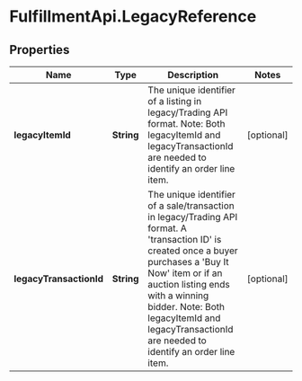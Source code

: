 # FulfillmentApi.LegacyReference

## Properties
Name | Type | Description | Notes
------------ | ------------- | ------------- | -------------
**legacyItemId** | **String** | The unique identifier of a listing in legacy/Trading API format. Note: Both legacyItemId and legacyTransactionId are needed to identify an order line item. | [optional] 
**legacyTransactionId** | **String** | The unique identifier of a sale/transaction in legacy/Trading API format. A &#x27;transaction ID&#x27; is created once a buyer purchases a &#x27;Buy It Now&#x27; item or if an auction listing ends with a winning bidder. Note: Both legacyItemId and legacyTransactionId are needed to identify an order line item. | [optional] 
